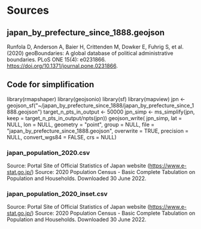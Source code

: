 # Sources

## japan_by_prefecture_since_1888.geojson
Runfola D, Anderson A, Baier H, Crittenden M, Dowker E, Fuhrig S, et al. (2020) 
geoBoundaries: A global database of political administrative boundaries. 
PLoS ONE 15(4): e0231866. https://doi.org/10.1371/journal.pone.0231866. 

## Code for simplification
library(rmapshaper)
library(geojsonio)
library(sf)
library(mapview)
jpn <- geojson_sf("~/japan_by_prefecture_since_1888/japan_by_prefecture_since_1888.geojson")
target_n_pts_in_output <- 50000
jpn_simp <- ms_simplify(jpn, keep = target_n_pts_in_output/npts(jpn))
geojson_write(
  jpn_simp,
  lat = NULL,
  lon = NULL,
  geometry = "point",
  group = NULL,
  file = "japan_by_prefecture_since_1888.geojson",
  overwrite = TRUE,
  precision = NULL,
  convert_wgs84 = FALSE,
  crs = NULL)

### japan_population_2020.csv
Source: Portal Site of Official Statistics of Japan website (https://www.e-stat.go.jp/)
Source: 2020 Population Census - Basic Complete Tabulation on Population and Households. Downloaded 30 June 2022.

### japan_population_2020_inset.csv
Source: Portal Site of Official Statistics of Japan website (https://www.e-stat.go.jp/)
Source: 2020 Population Census - Basic Complete Tabulation on Population and Households. Downloaded 30 June 2022.


